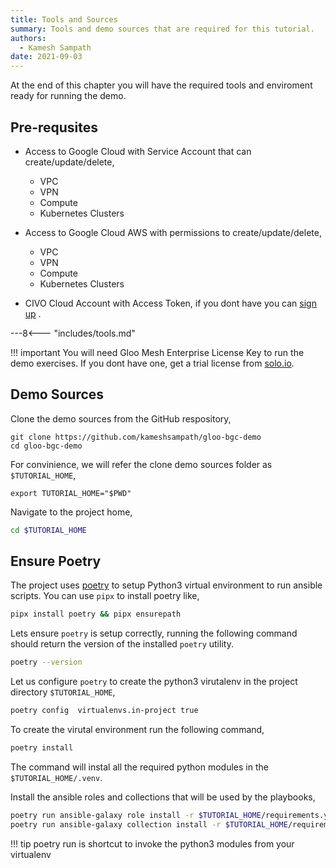 ```yaml
---
title: Tools and Sources
summary: Tools and demo sources that are required for this tutorial.
authors:
  - Kamesh Sampath
date: 2021-09-03
---
```


At the end of this chapter you will have the required tools and enviroment ready for running the demo.

## Pre-requsites

- Access to Google Cloud with Service Account that can create/update/delete,
    
    * VPC
    * VPN
    * Compute
    * Kubernetes Clusters

- Access to Google Cloud AWS with permissions to create/update/delete,

    * VPC
    * VPN
    * Compute
    * Kubernetes Clusters

- CIVO Cloud Account with Access Token, if you dont have you can [sign up](https://www.civo.com) .
  
---8<--- "includes/tools.md"

!!! important
  You will need Gloo Mesh Enterprise License Key to run the demo exercises. If you dont have one, get a trial license from [solo.io](https://lp.solo.io/request-trial).

## Demo Sources

Clone the demo sources from the GitHub respository,

```shell
git clone https://github.com/kameshsampath/gloo-bgc-demo
cd gloo-bgc-demo
```

For convinience, we will refer the clone demo sources folder as `$TUTORIAL_HOME`,

```shell
export TUTORIAL_HOME="$PWD"
```

Navigate to the project home,

```bash
cd $TUTORIAL_HOME
```

## Ensure Poetry

The project uses [poetry](https://python-poetry.org) to setup Python3 virtual environment to run ansible scripts. You can use `pipx` to install poetry like,

```bash
pipx install poetry && pipx ensurepath
```

Lets ensure `poetry` is setup correctly, running the following command should return the version of the installed `poetry` utility.

```bash
poetry --version
```

Let us configure `poetry` to create the python3 virutalenv in the project directory `$TUTORIAL_HOME`,

```bash
poetry config  virtualenvs.in-project true
```

To create the virutal environment run the following command,

```bash
poetry install
```

The command will instal all the required python modules in the `$TUTORIAL_HOME/.venv`.

Install the ansible roles and collections that will be used by the playbooks,

```bash
poetry run ansible-galaxy role install -r $TUTORIAL_HOME/requirements.yml
poetry run ansible-galaxy collection install -r $TUTORIAL_HOME/requirements.yml
```

!!! tip
    poetry run is shortcut to invoke the python3 modules from your virtualenv
